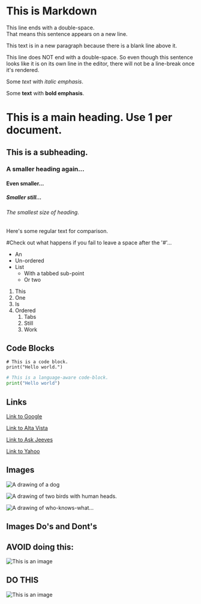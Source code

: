 # This is Markdown

This line ends with a double-space.  
That means this sentence appears on a new line.

This text is in a new paragraph because there is a blank line above it.

This line does NOT end with a double-space.
So even though this sentence looks like it is on its own line in the editor, there will not be a line-break once it's rendered.

Some _text_ with _italic emphasis_.

Some **text** with **bold emphasis**.

# This is a main heading. Use 1 per document.

## This is a subheading.

### A smaller heading again...

#### Even smaller...

##### Smaller still...

###### The smallest size of heading.

Here's some regular text for comparison.

#Check out what happens if you fail to leave a space after the '#'...

- An
- Un-ordered
- List
  - With a tabbed sub-point
  - Or two

1. This
2. One
3. Is
4. Ordered
   1. Tabs
   2. Still
   3. Work

## Code Blocks

```
# This is a code block.
print("Hello world.")
```

```python
# This is a language-aware code-block.
print("Hello world")
```

## Links

[Link to Google](https://www.google.com)

[Link to Alta Vista](http://www.altavista.com)

[Link to Ask Jeeves](http://www.askjeeves.com)

[Link to Yahoo](http://www.search.yahoo.com)

## Images

![A drawing of a dog](./medieval_dog.png)

![A drawing of two birds with human heads.](./medieval_birds.png)

![A drawing of who-knows-what...](./medieval_alleged_animal.png)

## Images Do's and Dont's

## AVOID doing this:

![This is an image](/Users/oliver/DDS/example_repo/battle_snail.png)

## DO THIS

![This is an image](./battle_snail.png)
